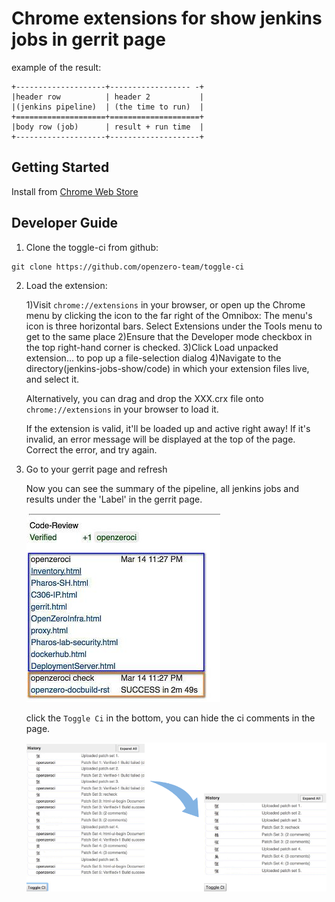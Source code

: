 Chrome extensions for show jenkins jobs in gerrit page
======================================================

example of the result:

```
+--------------------+------------------ -+
|header row          | header 2           |
|(jenkins pipeline)  | (the time to run)  |
+====================+====================+
|body row (job)      | result + run time  |
+--------------------+--------------------+

```

Getting Started
---------------

Install from [Chrome Web Store](https://chrome.google.com/webstore/detail/jenkins-jobs-show-in-gerr/mhdfkoddkdgcfmmhljfhekpadgmniagd)

Developer Guide
---------------

1. Clone the toggle-ci from github:

```
git clone https://github.com/openzero-team/toggle-ci 
```

2. Load the extension:

   1)Visit `chrome://extensions` in your browser, or open up the Chrome menu by
     clicking the icon to the far right of the Omnibox:  The menu's icon is
     three horizontal bars. Select Extensions under the Tools menu to get to
     the same place
   2)Ensure that the Developer mode checkbox in the top right-hand corner is
     checked.
   3)Click Load unpacked extension… to pop up a file-selection dialog
   4)Navigate to the directory(jenkins-jobs-show/code) in which your extension
     files live, and select it.

   Alternatively, you can drag and drop the XXX.crx file onto
   `chrome://extensions` in your browser to load it.

   If the extension is valid, it'll be loaded up and active right away! If
   it's invalid, an error message will be displayed at the top of the page.
   Correct the error, and try again.

3. Go to your gerrit page and refresh

   Now you can see the summary of the pipeline, all jenkins jobs and results
   under the 'Label' in the gerrit page.
 
   ![img](https://github.com/openzero-team/toggle-ci/raw/master/img/ci_jobs.png)

   click the `Toggle Ci` in the bottom, you can hide the ci comments in the
   page.

   ![img](https://github.com/openzero-team/toggle-ci/raw/master/img/hide_ci.png)
